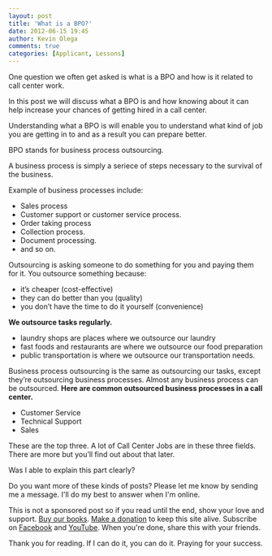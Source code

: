 ```yaml
---
layout: post
title: 'What is a BPO?'
date: 2012-06-15 19:45
author: Kevin Olega
comments: true
categories: [Applicant, Lessons]
---
```


One question we often get asked is what is a BPO and how is it related to call center work.

In this post we will discuss what a BPO is and how knowing about it can help increase your chances of getting hired in a call center.

Understanding what a BPO is will enable you to understand what kind of job you are getting in to and as a result you can prepare better. 

BPO stands for business process outsourcing. 

A business process is simply a seriece of steps necessary to the survival of the business. 

Example of business processes include:

- Sales process
- Customer support or customer service process.
- Order taking process
- Collection process.
- Document processing.
- and so on.

Outsourcing is asking someone to do something for you and paying them for it. You outsource something because:

*   it’s cheaper (cost-effective)
*   they can do better than you (quality)
*   you don’t have the time to do it yourself (convenience)

**We outsource tasks regularly.**

*   laundry shops are places where we outsource our laundry
*   fast foods and restaurants are where we outsource our food preparation
*   public transportation is where we outsource our transportation needs.

Business process outsourcing is the same as outsourcing our tasks, except they’re outsourcing business processes. Almost any business process can be outsourced. **Here are common outsourced business processes in a call center.**

*   Customer Service
*   Technical Support
*   Sales

These are the top three. A lot of Call Center Jobs are in these three fields. There are more but you’ll find out about that later. 

Was I able to explain this part clearly?

Do you want more of these kinds of posts? Please let me know by sending me a message. I'll do my best to answer when I'm online.

This is not a sponsored post so if you read until the end, show your love and support. [Buy our books](http://callcentertrainingtips.com/promos/).  [Make a donation](http://callcentertrainingtips.com/support/) to keep this site alive. Subscribe on [Facebook](https://www.facebook.com/callcentertrainingtips/) and [YouTube](https://www.youtube.com/channel/UCSRyiovg_InMdQAe7Fn0LtA). When you're done, share this with your friends. 

Thank you for reading. If I can do it, you can do it. Praying for your success.
